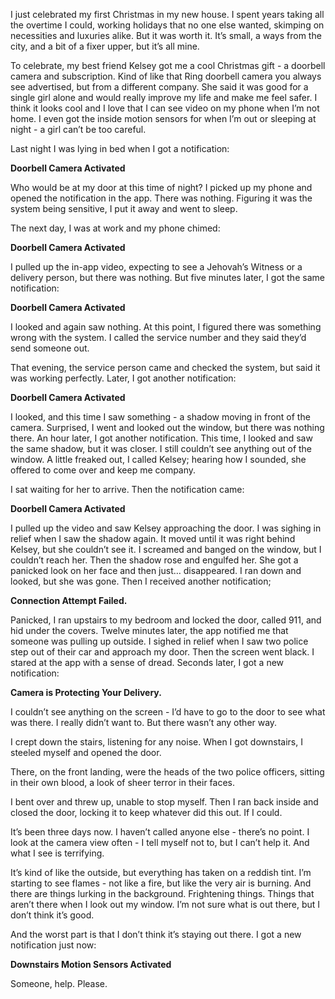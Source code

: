 I just celebrated my first Christmas in my new house. I spent years taking all the overtime I could, working holidays that no one else wanted, skimping on necessities and luxuries alike. But it was worth it. It’s small, a ways from the city, and a bit of a fixer upper, but it’s all mine. 

To celebrate, my best friend Kelsey got me a cool Christmas gift - a doorbell camera and subscription. Kind of like that Ring doorbell camera you always see advertised, but from a different company. She said it was good for a single girl alone and would really improve my life and make me feel safer. I think it looks cool and I love that I can see video on my phone when I’m not home. I even got the inside motion sensors for when I’m out or sleeping at night - a girl can’t be too careful. 

Last night I was lying in bed when I got a notification:

**Doorbell Camera Activated**

Who would be at my door at this time of night? I picked up my phone and opened the notification in the app. There was nothing. Figuring it was the system being sensitive, I put it away and went to sleep. 

The next day, I was at work and my phone chimed:

**Doorbell Camera Activated**

I pulled up the in-app video, expecting to see a Jehovah’s Witness or a delivery person, but there was nothing. But five minutes later, I got the same notification:

**Doorbell Camera Activated**

I looked and again saw nothing. At this point, I figured there was something wrong with the system. I called the service number and they said they’d send someone out. 

That evening, the service person came and checked the system, but said it was working perfectly. Later, I got another notification: 

**Doorbell Camera Activated**

I looked, and this time I saw something - a shadow moving in front of the camera. Surprised, I went and looked out the window, but there was nothing there. An hour later, I got another notification. This time, I looked and saw the same shadow, but it was closer. I still couldn’t see anything out of the window. A little freaked out, I called Kelsey; hearing how I sounded, she offered to come over and keep me company. 

I sat waiting for her to arrive. Then the notification came:

**Doorbell Camera Activated**

I pulled up the video and saw Kelsey approaching the door. I was sighing in relief when I saw the shadow again. It moved until it was right behind Kelsey, but she couldn’t see it. I screamed and banged on the window, but I couldn’t reach her. Then the shadow rose and engulfed her. She got a panicked look on her face and then just… disappeared. I ran down and looked, but she was gone. Then I received another notification; 

**Connection Attempt Failed.**

Panicked, I ran upstairs to my bedroom and locked the door, called 911, and hid under the covers. Twelve minutes later, the app notified me that someone was pulling up outside. I sighed in relief when I saw two police step out of their car and approach my door. Then the screen went black. I stared at the app with a sense of dread. Seconds later, I got a new notification:

**Camera is Protecting Your Delivery.**

I couldn’t see anything on the screen - I’d have to go to the door to see what was there. I really didn’t want to. But there wasn’t any other way. 

I crept down the stairs, listening for any noise. When I got downstairs, I steeled myself and opened the door.

There, on the front landing, were the heads of the two police officers, sitting in their own blood, a look of sheer terror in their faces. 

I bent over and threw up, unable to stop myself. Then I ran back inside and closed the door, locking it to keep whatever did this out. If I could. 

It’s been three days now. I haven’t called anyone else - there’s no point. I look at the camera view often - I tell myself not to, but I can’t help it. And what I see is terrifying. 

It’s kind of like the outside, but everything has taken on a reddish tint. I’m starting to see flames - not like a fire, but like the very air is burning. And there are things lurking in the background. Frightening things. Things that aren’t there when I look out my window. I’m not sure what is out there, but I don’t think it’s good. 

And the worst part is that I don’t think it’s staying out there. I got a new notification just now:

**Downstairs Motion Sensors Activated**

Someone, help. Please. 
